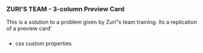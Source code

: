 ### ZURI'S TEAM - 3-column Preview Card

This is a solution to a problem given by Zuri"s team training. Its a replication of a preview card'

###

- css custom properties

